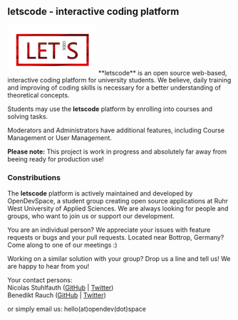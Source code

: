 ## letscode - interactive coding platform

<img src="./letscode-logo.png" alt="LetsCode Logo" style="width: 200px; display: inline;"/>
**letscode** is an open source web-based, interactive coding platform for university students.
We believe, daily training and improving of coding skills is necessary for a better understanding of theoretical concepts.

Students may use the **letscode** platform by enrolling into courses and solving tasks.

Moderators and Administrators have additional features, including Course Management or User Management.

**Please note:** This project is work in progress and absolutely far away from beeing ready for production use!

### Constributions

The **letscode** platform is actively maintained and developed by OpenDevSpace,
a student group creating open source applications at Ruhr West University of Applied Sciences.
We are always looking for people and groups, who want to join us or support our development.

You are an individual person? We appreciate your issues with feature requests or bugs and your pull requests.
Located near Bottrop, Germany? Come along to one of our meetings :)

Working on a similar solution with your group? Drop us a line and tell us! We are happy to hear from you!

Your contact persons:<br>
Nicolas Stuhlfauth (<a href="https://github.com/nicostuhlfauth" target="_blank">GitHub</a> | <a href="https://twitter.com/nicostuhlfauth" target="_blank">Twitter</a>)<br>
Benedikt Rauch (<a href="https://github.com/benediktrauch" target="_blank">GitHub</a> | <a href="https://twitter.com/pingubene" target="_blank">Twitter</a>)

or simply email us: hello(at)opendev(dot)space
